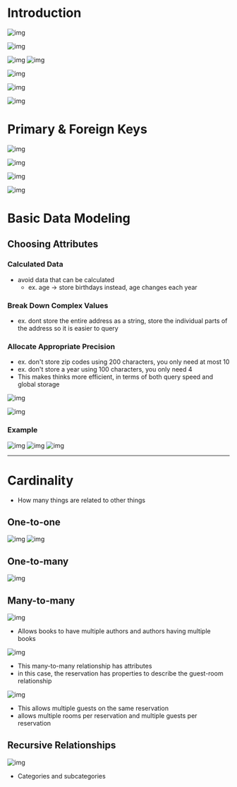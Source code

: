 
# Introduction
![img](<images/Pasted image 20250323224843.png>)

![img](<images/Pasted image 20250323224906.png>)

![img](<images/Pasted image 20250323224923.png>)
 ![img](<images/Pasted image 20250323225006.png>)

![img](<images/Pasted image 20250323225218.png>)

![img](<images/Pasted image 20250323225323.png>)

![img](<images/Pasted image 20250323225535.png>)


# Primary & Foreign Keys

![img](<images/Pasted image 20250323225755.png>)

![img](<images/Pasted image 20250323230410.png>)

![img](<images/Pasted image 20250323230424.png>)

![img](<images/Pasted image 20250323230553.png>)

# Basic Data Modeling

## Choosing Attributes
### Calculated Data
- avoid data that can be calculated
	- ex. age → store birthdays instead, age changes each year
### Break Down Complex Values
- ex. dont store the entire address as a string, store the individual parts of the address so it is easier to query

### Allocate Appropriate Precision
- ex. don't store zip codes using 200 characters, you only need at most 10
- ex. don't store a year using 100 characters, you only need 4
- This makes thinks more efficient, in terms of both query speed and global storage

![img](<images/Pasted image 20250323231408.png>)

![img](<images/Pasted image 20250323231427.png>)



### Example
![img](<images/Pasted image 20250323231508.png>)
 ![img](<images/Pasted image 20250323231617.png>)
![img](<images/Pasted image 20250323231811.png>)


---
# Cardinality
- How many things are related to other things

## One-to-one
![img](<images/Pasted image 20250323232004.png>)
![img](<images/Pasted image 20250323232035.png>)

## One-to-many
![img](<images/Pasted image 20250323232143.png>)

## Many-to-many
![img](<images/Pasted image 20250323232210.png>)
- Allows books to have multiple authors and authors having multiple books


![img](<images/Pasted image 20250323232542.png>)
- This many-to-many relationship has attributes
- in this case, the reservation has properties to describe the guest-room relationship

![img](<images/Pasted image 20250323232308.png>)
- This allows multiple guests on the same reservation
- allows multiple rooms per reservation and multiple guests per reservation

## Recursive Relationships
![img](<images/Pasted image 20250323232345.png>)
- Categories and subcategories
